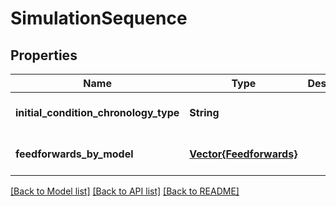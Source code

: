 # SimulationSequence


## Properties
Name | Type | Description | Notes
------------ | ------------- | ------------- | -------------
**initial_condition_chronology_type** | **String** |  | [default to nothing]
**feedforwards_by_model** | [**Vector{Feedforwards}**](Feedforwards.md) |  | [default to nothing]


[[Back to Model list]](../README.md#models) [[Back to API list]](../README.md#api-endpoints) [[Back to README]](../README.md)


